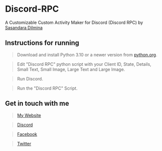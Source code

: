 # Discord-RPC
 A Customizable Custom Activity Maker for Discord (Discord RPC) by [Sasandara Dilmina](https://sasandara.studio)

 ## Instructions for running
 >Download and install Python 3.10 or a newer version from [python.org](https://www.python.org/).
 
 >Edit "Discord RPC" python script with your Client ID, State, Details, Small Text, Small Image, Large Text and Large Image.

 >Run Discord.

 >Run the "Discord RPC" Script.

 ## Get in touch with me
>[My Website](https://sasandara.studio)

>[Discord](https://discord.gg/G3gxzRFGQ2)

>[Facebook](https://www.facebook.com/sasandaradev)

>[Twitter](https://twitter.com/SasandaraDilmin)